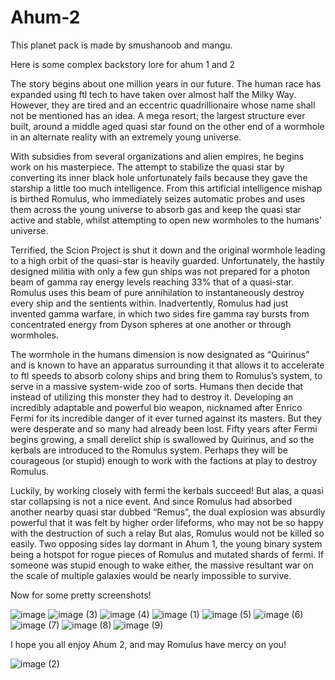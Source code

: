 # Ahum-2
This planet pack is made by smushanoob and mangu.

Here is some complex backstory lore for ahum 1 and 2

The story begins about one million years in our future. The human race has expanded using ftl tech to have taken over almost half the Milky Way. However, they are tired and an eccentric quadrillionaire whose name shall not be mentioned has an idea.
A mega resort; the largest structure ever built, around a middle aged quasi star found on the other end of a wormhole in an alternate reality with an extremely young universe.

With subsidies from several organizations and alien empires, he begins work on his masterpiece. The attempt to stabilize the quasi star by converting its inner black hole unfortunately fails because they gave the starship a little too much intelligence. From this artificial intelligence mishap is birthed Romulus, who immediately seizes automatic probes and uses them across the young universe to absorb gas and keep the quasi star active and stable, whilst attempting to open new wormholes to the humans’ universe.

Terrified, the Scion Project is shut it down and the original wormhole leading to a high orbit of the quasi-star is heavily guarded. Unfortunately, the hastily designed militia with only a few gun ships was not prepared for a photon beam of gamma ray energy levels reaching 33% that of a quasi-star. Romulus uses this beam of pure annihilation to instantaneously destroy every ship and the sentients within. 
Inadvertently, Romulus had just invented gamma warfare, in which two sides fire gamma ray bursts from concentrated energy from Dyson spheres at one another or through wormholes.

The wormhole in the humans dimension is now designated as “Quirinus” and is known to have an apparatus surrounding it that allows it to accelerate to ftl speeds to absorb colony ships and bring them to Romulus’s system, to serve in a massive system-wide zoo of sorts.
Humans then decide that instead of utilizing this monster they had to destroy it. Developing an incredibly adaptable and powerful bio weapon, nicknamed after Enrico Fermi for its incredible danger of it ever turned against its masters. But they were desperate and so many had already been lost.
Fifty years after Fermi begins growing, a small derelict ship is swallowed by Quirinus, and so the kerbals are introduced to the Romulus system. Perhaps they will be courageous (or stupid) enough to work with the factions at play to destroy Romulus.

Luckily, by working closely with fermi the kerbals succeed! But alas, a quasi star collapsing is not a nice event. And since Romulus had absorbed another nearby quasi star dubbed “Remus”, the dual explosion was absurdly powerful that it was felt by higher order lifeforms, who may not be so happy with the destruction of such a relay
But alas, Romulus would not be killed so easily. Two opposing sides lay dormant in Ahum 1, the young binary system being a hotspot for rogue pieces of Romulus and mutated shards of fermi. If someone was stupid enough to wake either, the massive resultant war on the scale of multiple galaxies would be nearly impossible to survive.

Now for some pretty screenshots!

![image](https://user-images.githubusercontent.com/78890525/233813580-ebca9f23-b411-4e21-b24d-8cf2ac61e31f.png)
![image (3)](https://user-images.githubusercontent.com/78890525/233813581-80a86c15-8e7a-4e11-b41d-288017e3bd25.png)
![image (4)](https://user-images.githubusercontent.com/78890525/233813584-b536ca3f-09eb-42fb-a377-58f1b65a0197.png)
![image (1)](https://user-images.githubusercontent.com/78890525/233813587-d15335df-8ee8-4e44-b404-f8c71848f9ff.png)
![image (5)](https://user-images.githubusercontent.com/78890525/233813588-13e30e2c-0a7e-4970-927d-89470d8a8436.png)
![image (6)](https://user-images.githubusercontent.com/78890525/233813591-23529ef3-2b02-4235-baac-4d0ea443e283.png)
![image (7)](https://user-images.githubusercontent.com/78890525/233813593-328a446d-8d55-43b0-bea4-c36ba3c7312e.png)
![image (8)](https://user-images.githubusercontent.com/78890525/233813595-eb8d1414-3b44-4195-ae06-e8b27c6ba4c5.png)
![image (9)](https://user-images.githubusercontent.com/78890525/233813596-3a9ba1f8-b7c2-42f5-9f2f-1b0105dfbe2a.png)


I hope you all enjoy Ahum 2, and may Romulus have mercy on you!


![image (2)](https://user-images.githubusercontent.com/78890525/233813619-542d5fdd-b1a6-468e-aee2-d26d9caffbe5.png)
